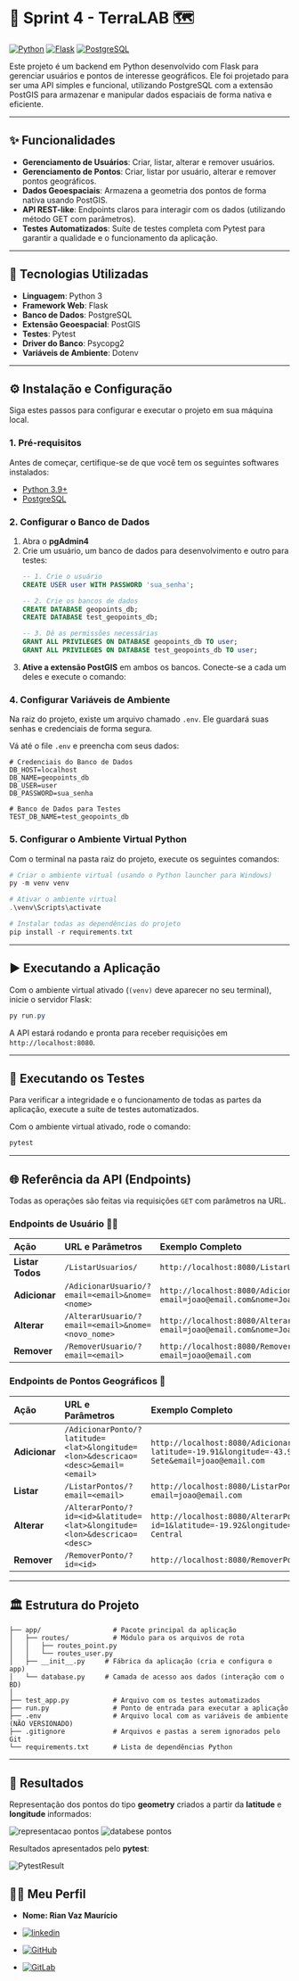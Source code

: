 # 📖 Sprint 4 - TerraLAB 🗺️

[![Python](https://img.shields.io/badge/Python-3.11+-blue.svg)](https://www.python.org/)
[![Flask](https://img.shields.io/badge/Flask-2.x-black.svg)](https://flask.palletsprojects.com/)
[![PostgreSQL](https://img.shields.io/badge/PostgreSQL-14+-blue.svg)](https://www.postgresql.org/)

Este projeto é um backend em Python desenvolvido com Flask para gerenciar usuários e pontos de interesse geográficos. Ele foi projetado para ser uma API simples e funcional, utilizando PostgreSQL com a extensão PostGIS para armazenar e manipular dados espaciais de forma nativa e eficiente.

---

## ✨ Funcionalidades

* **Gerenciamento de Usuários**: Criar, listar, alterar e remover usuários.
* **Gerenciamento de Pontos**: Criar, listar por usuário, alterar e remover pontos geográficos.
* **Dados Geoespaciais**: Armazena a geometria dos pontos de forma nativa usando PostGIS.
* **API REST-like**: Endpoints claros para interagir com os dados (utilizando método GET com parâmetros).
* **Testes Automatizados**: Suíte de testes completa com Pytest para garantir a qualidade e o funcionamento da aplicação.

---

## 🚀 Tecnologias Utilizadas

* **Linguagem**: Python 3
* **Framework Web**: Flask
* **Banco de Dados**: PostgreSQL
* **Extensão Geoespacial**: PostGIS
* **Testes**: Pytest
* **Driver do Banco**: Psycopg2
* **Variáveis de Ambiente**: Dotenv

---

## ⚙️ Instalação e Configuração

Siga estes passos para configurar e executar o projeto em sua máquina local.

### 1. Pré-requisitos
Antes de começar, certifique-se de que você tem os seguintes softwares instalados:
* [Python 3.9+](https://www.python.org/downloads/)
* [PostgreSQL](https://www.postgresql.org/download/)

### 2. Configurar o Banco de Dados
1.  Abra o **pgAdmin4**
2.  Crie um usuário, um banco de dados para desenvolvimento e outro para testes:
    ```sql
    -- 1. Crie o usuário
    CREATE USER user WITH PASSWORD 'sua_senha';

    -- 2. Crie os bancos de dados
    CREATE DATABASE geopoints_db;
    CREATE DATABASE test_geopoints_db;

    -- 3. Dê as permissões necessárias
    GRANT ALL PRIVILEGES ON DATABASE geopoints_db TO user;
    GRANT ALL PRIVILEGES ON DATABASE test_geopoints_db TO user;
    ```
3.  **Ative a extensão PostGIS** em ambos os bancos. Conecte-se a cada um deles e execute o comando:
    

### 4. Configurar Variáveis de Ambiente
Na raiz do projeto, existe um arquivo chamado `.env`. Ele guardará suas senhas e credenciais de forma segura.

Vá até o file `.env` e preencha com seus dados:
```env
# Credenciais do Banco de Dados
DB_HOST=localhost
DB_NAME=geopoints_db
DB_USER=user
DB_PASSWORD=sua_senha

# Banco de Dados para Testes
TEST_DB_NAME=test_geopoints_db
```

### 5. Configurar o Ambiente Virtual Python
Com o terminal na pasta raiz do projeto, execute os seguintes comandos:

```powershell
# Criar o ambiente virtual (usando o Python launcher para Windows)
py -m venv venv

# Ativar o ambiente virtual
.\venv\Scripts\activate

# Instalar todas as dependências do projeto
pip install -r requirements.txt
```

---

## ▶️ Executando a Aplicação

Com o ambiente virtual ativado (`(venv)` deve aparecer no seu terminal), inicie o servidor Flask:

```powershell
py run.py
```
A API estará rodando e pronta para receber requisições em `http://localhost:8080`.

---

## 🧪 Executando os Testes

Para verificar a integridade e o funcionamento de todas as partes da aplicação, execute a suíte de testes automatizados.

Com o ambiente virtual ativado, rode o comando:
```powershell
pytest
```
---

## 🌐 Referência da API (Endpoints)

Todas as operações são feitas via requisições `GET` com parâmetros na URL.

### Endpoints de Usuário 🧑‍💻
| Ação | URL e Parâmetros | Exemplo Completo |
| :--- | :--- | :--- |
| **Listar Todos** | `/ListarUsuarios/` | `http://localhost:8080/ListarUsuarios/` |
| **Adicionar** | `/AdicionarUsuario/?email=<email>&nome=<nome>` | `http://localhost:8080/AdicionarUsuario/?email=joao@email.com&nome=Joao Silva` |
| **Alterar** | `/AlterarUsuario/?email=<email>&nome=<novo_nome>`| `http://localhost:8080/AlterarUsuario/?email=joao@email.com&nome=Joao da Silva`|
| **Remover** | `/RemoverUsuario/?email=<email>` | `http://localhost:8080/RemoverUsuario/?email=joao@email.com`|

### Endpoints de Pontos Geográficos 📍
| Ação | URL e Parâmetros | Exemplo Completo |
| :--- | :--- | :--- |
| **Adicionar** | `/AdicionarPonto/?latitude=<lat>&longitude=<lon>&descricao=<desc>&email=<email>`|`http://localhost:8080/AdicionarPonto/?latitude=-19.91&longitude=-43.93&descricao=Praça Sete&email=joao@email.com`|
| **Listar** | `/ListarPontos/?email=<email>` |`http://localhost:8080/ListarPontos/?email=joao@email.com`|
| **Alterar** | `/AlterarPonto/?id=<id>&latitude=<lat>&longitude=<lon>&descricao=<desc>` |`http://localhost:8080/AlterarPonto/?id=1&latitude=-19.92&longitude=-43.94&descricao=Mercado Central`|
| **Remover** | `/RemoverPonto/?id=<id>`|`http://localhost:8080/RemoverPonto/?id=1`|

---

## 🏛️ Estrutura do Projeto
```
├── app/                  # Pacote principal da aplicação
│   ├── routes/           # Módulo para os arquivos de rota
│   │   ├── routes_point.py
│   │   └── routes_user.py
│   ├── __init__.py     # Fábrica da aplicação (cria e configura o app)
│   └── database.py     # Camada de acesso aos dados (interação com o BD)
│
├── test_app.py           # Arquivo com os testes automatizados
├── run.py                # Ponto de entrada para executar a aplicação
├── .env                  # Arquivo local com as variáveis de ambiente (NÃO VERSIONADO)
├── .gitignore            # Arquivos e pastas a serem ignorados pelo Git
└── requirements.txt      # Lista de dependências Python
```

---

## 📄 Resultados

Representação dos pontos do tipo **geometry** criados a partir da **latitude** e **longitude** informados:

![representacao pontos](/images/ImagemGeomPontos.jpg)
![databese pontos](/images/ImagemBdPonto.jpg)

Resultados apresentados pelo **pytest**:

![PytestResult](/images/ImagemPytest.jpg)

## 🙋‍♂️ Meu Perfil

* **Nome: Rian Vaz Maurício**

* [![linkedin](https://img.shields.io/badge/linkedin-0A66C2?style=for-the-badge&logo=linkedin&logoColor=white)](https://www.linkedin.com/in/rianvaz)
* [![GitHub](https://img.shields.io/badge/GitHub-181717?style=for-the-badge&logo=github&logoColor=white)](https://github.com/RianVaz)
* [![GitLab](https://img.shields.io/badge/GitLab-FC6D26?style=for-the-badge&logo=gitlab&logoColor=white)](https://gitlab.com/RianVaz)